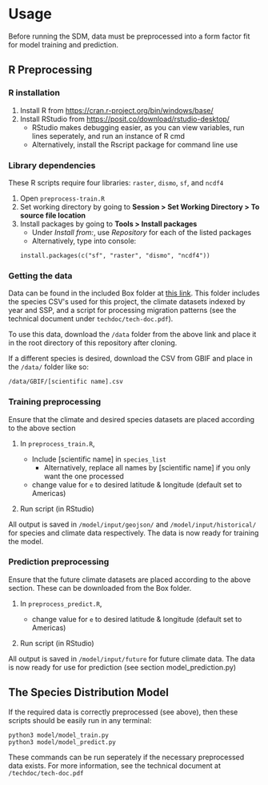 # Usage

Before running the SDM, data must be preprocessed into a form factor fit for model training and prediction.

## R Preprocessing 

### R installation

1. Install R from https://cran.r-project.org/bin/windows/base/
2. Install RStudio from https://posit.co/download/rstudio-desktop/
    - RStudio makes debugging easier, as you can view variables, run lines
      seperately, and run an instance of R cmd 
    - Alternatively, install the Rscript package for command line use

### Library dependencies

These R scripts require four libraries: `raster`, `dismo`, `sf`, and
`ncdf4`

1. Open `preprocess-train.R`
2. Set working directory by going to **Session > Set Working Directory > To source file location**
3. Install packages by going to **Tools > Install packages**
    - Under *Install from:*, use *Repository* for each of the listed packages
    - Alternatively, type into console:
    ```
    install.packages(c("sf", "raster", "dismo", "ncdf4"))
    ```

### Getting the data
Data can be found in the included Box folder at [this link](https://ucdavis.app.box.com/s/l5iky1y6z526r6ewifvtr6c4ccp5jsjz). This
folder includes the species CSV's used for this project, the climate datasets indexed by year and SSP, and a script for processing migration patterns (see the technical document under `techdoc/tech-doc.pdf`).

To use this data, download the `/data` folder from the above link and place it
in the root directory of this repository after cloning.

If a different species is desired, download the CSV from GBIF and
place in the `/data/` folder like so:

    /data/GBIF/[scientific name].csv
    
### Training preprocessing
Ensure that the climate and desired species datasets are placed according to
the above section
    
1. In `preprocess_train.R`,
    - Include [scientific name] in `species_list`
        - Alternatively, replace all names by [scientific name] if you only want
          the one processed
    - change value for `e` to desired latitude & longitude (default set to
      Americas)
    
3. Run script (in RStudio) 

All output is saved in `/model/input/geojson/` and `/model/input/historical/`
for species and climate data respectively. The data is now ready for training
the model.

### Prediction preprocessing
Ensure that the future climate datasets are placed according to
the above section. These can be downloaded from the Box folder.
    
1. In `preprocess_predict.R`,
    - change value for `e` to desired latitude & longitude (default set to
      Americas)
    
3. Run script (in RStudio) 

All output is saved in `/model/input/future` for future climate data. The data
is now ready for use for prediction (see section model_prediction.py)

## The Species Distribution Model
If the required data is correctly preprocessed (see above), then these scripts should be easily run in any terminal:

```
python3 model/model_train.py
python3 model/model_predict.py
```

These commands can be run seperately if the necessary preprocessed data exists. For more information, see the technical document at `/techdoc/tech-doc.pdf`